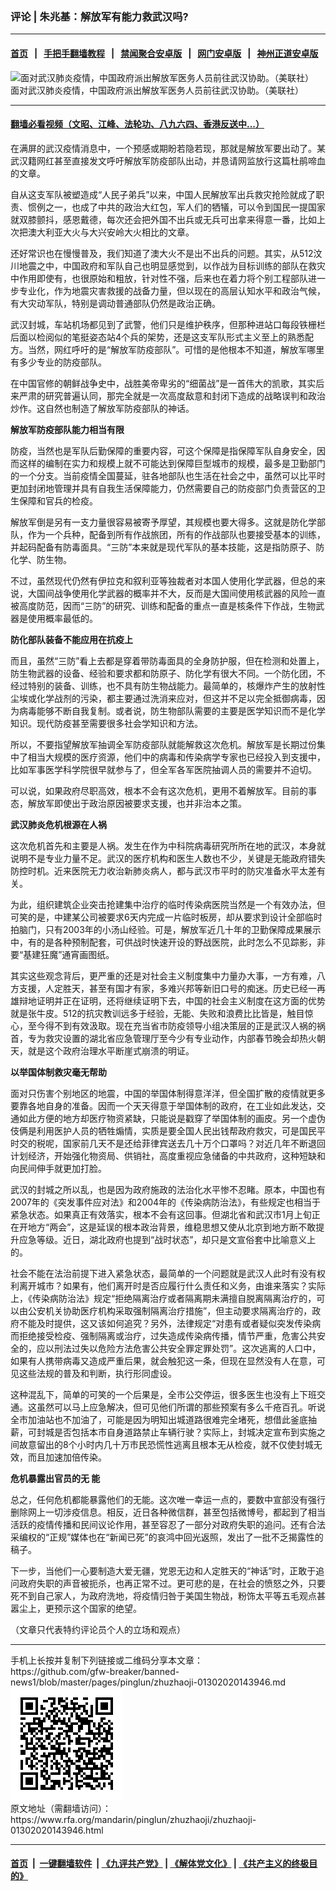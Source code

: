 ### 评论 | 朱兆基：解放军有能力救武汉吗?   
------------------------

#### [首页](https://github.com/gfw-breaker/banned-news1/blob/master/README.md) &nbsp;&nbsp;|&nbsp;&nbsp; [手把手翻墙教程](https://github.com/gfw-breaker/guides/wiki) &nbsp;&nbsp;|&nbsp;&nbsp; [禁闻聚合安卓版](https://github.com/gfw-breaker/bn-android) &nbsp;&nbsp;|&nbsp;&nbsp; [网门安卓版](https://github.com/oGate2/oGate) &nbsp;&nbsp;|&nbsp;&nbsp; [神州正道安卓版](https://github.com/SzzdOgate/update) 



<div id="headerimg">
 <img alt="面对武汉肺炎疫情，中国政府派出解放军医务人员前往武汉协助。（美联社）" src="https://www.rfa.org/mandarin/pinglun/zhuzhaoji/zhuzhaoji-01302020143946.html/AP_U3250_M58.jpg/@@images/48c04ff0-0edc-4088-a896-862f6cee4040.jpeg" title="面对武汉肺炎疫情，中国政府派出解放军医务人员前往武汉协助。（美联社）"/>
 <div id="headerimgcontents">
  <div id="headerimgcaption">
   <span>
    面对武汉肺炎疫情，中国政府派出解放军医务人员前往武汉协助。（美联社）
   </span>
   <!-- zoomattribute -->
  </div>
  <!-- headerimgcaption -->
 </div>
 <!-- headerimagecontents -->
</div>

<hr/>


#### [翻墙必看视频（文昭、江峰、法轮功、八九六四、香港反送中...）](http://167.172.214.107/home.html)

<div id="storytext">
 <div>
  <div class="slot_header">
  </div>
 </div>
 <p>
  在满屏的武汉疫情消息中，一个预感或期盼若隐若现，那就是解放军要出动了。某武汉籍网红甚至直接发文呼吁解放军防疫部队出动，并恳请网监放行这篇杜鹃啼血的文章。
 </p>
 <p>
  自从这支军队被塑造成“人民子弟兵”以来，中国人民解放军出兵救灾抢险就成了职责、惯例之一，也成了中共的政治大红包，军人们的牺犠，可以令到国民一提国家就双膝颤抖，感恩戴德，每次还会把外国不出兵或无兵可出拿来得意一番，比如上次把澳大利亚大火与大兴安岭大火相比的文章。
 </p>
 <p>
  还好常识也在慢慢普及，我们知道了澳大火不是出不出兵的问题。其实，从512汶川地震之中，中国政府和军队自己也明显感觉到，以作战为目标训练的部队在救灾中作用即使有，也很原始和粗放，针对性不强，后来也在着力将个别工程部队进一步专业化，作为地震灾害救援的战备力量，但以现在的高层认知水平和政治气候，有大灾动军队，特别是调动普通部队仍然是政治正确。
 </p>
 <p>
  武汉封城，车站机场都见到了武警，他们只是维护秩序，但那种进站口每段铁栅栏后面以检阅似的笔挺姿态站4个兵的架势，还是这支军队形式主义至上的熟悉配方。当然，网红呼吁的是“解放军防疫部队”。可惜的是他根本不知道，解放军哪里有多少专业的防疫部队。
 </p>
 <p>
  在中国官修的朝鲜战争史中，战胜美帝卑劣的“细菌战”是一首伟大的凯歌，其实后来严肃的研究普遍认同，那完全就是一次高度敌意和封闭下造成的战略误判和政治炒作。这自然也制造了解放军防疫部队的神话。
 </p>
 <p>
  <b>
   解放军防疫部队能力相当有限
  </b>
 </p>
 <p>
  防疫，当然也是军队后勤保障的重要内容，可这个保障是指保障军队自身安全，因而这样的编制在实力和规模上就不可能达到保障巨型城市的规模，最多是卫勤部门的一个分支。当前疫情全国蔓延，驻各地部队也生活在社会之中，虽然可以比平时更加封闭地管理并具有自我生活保障能力，仍然需要自己的防疫部门负责营区的卫生保障和官兵的检疫。
 </p>
 <p>
  解放军倒是另有一支力量很容易被寄予厚望，其规模也要大得多。这就是防化学部队，作为一个兵种，配备到所有作战旅团，所有的作战部队也要接受基本的训练，并起码配备有防毒面具。“三防”本来就是现代军队的基本技能，这是指防原子、防化学、防生物。
 </p>
 <p>
  不过，虽然现代仍然有伊拉克和叙利亚等独裁者对本国人使用化学武器，但总的来说，大国间战争使用化学武器的概率并不大，反而是大国间使用核武器的风险一直被高度防范，因而“三防”的研究、训练和配备的重点一直是核条件下作战，生物武器是使用概率最低的。
 </p>
 <p>
  <b>
   防化部队装备不能应用在抗疫上
  </b>
 </p>
 <p>
  而且，虽然“三防”看上去都是穿着带防毒面具的全身防护服，但在检测和处置上，防生物武器的设备、经验和要求都和防原子、防化学有很大不同。一个防化团，不经过特别的装备、训练，也不具有防生物战能力。最简单的，核爆炸产生的放射性尘埃或化学战剂的污染，都主要通过洗消来应对，但这并不足以完全抵御病毒，因为病毒能够不断自我复制。或者说，防生物部队需要的主要是医学知识而不是化学知识。现代防疫甚至需要很多社会学知识和方法。
 </p>
 <p>
  所以，不要指望解放军抽调全军防疫部队就能解救这次危机。解放军是长期过份集中了相当大规模的医疗资源，他们中的病毒和传染病学专家也已经投入到支援中，比如军事医学科学院很早就参与了，但全军各军医院抽调人员的需要并不迫切。
 </p>
 <p>
  可以说，如果政府尽职高效，根本不会有这次危机，更用不着解放军。目前的事态，解放军即使出于政治原因被要求支援，也并非治本之策。
 </p>
 <p>
  <b>
   武汉肺炎危机根源在人祸
  </b>
 </p>
 <p>
  这次危机首先和主要是人祸。发生在作为中科院病毒研究所所在地的武汉，本身就说明不是专业力量不足。武汉的医疗机构和医生人数也不少，关键是无能政府错失防控时机。近来医院无力收治新肺炎病人，都与武汉市平时的防灾准备水平太差有关。
 </p>
 <p>
  为此，组织建筑企业突击抢建集中治疗的临时传染病医院当然是一个有效办法，但可笑的是，中建某公司被要求6天内完成一片临时板房，却从要求到设计全部临时拍脑门，只有2003年的小汤山经验。可是，解放军近几十年的卫勤保障成果展示中，有的是各种预制配套，可供战时快速开设的野战医院，此时怎么不见踪影，非要“基建狂魔”通宵画图纸。
 </p>
 <p>
  其实这些观念背后，更严重的还是对社会主义制度集中力量办大事，一方有难，八方支援，人定胜天，甚至有国才有家，多难兴邦等新旧口号的痴迷。历史已经一再雄辩地证明并正在证明，还将继续证明下去，中国的社会主义制度在这方面的优势就是张牛皮。512的抗灾教训远多于经验，无能、失败和浪费比比皆是，触目惊心，至今得不到有效汲取。现在充当省市防疫领导小组决策层的正是武汉人祸的祸首，专为救灾设置的湖北省应急管理厅至今少有专业动作，内部春节晚会却热火朝天，就是这个政府治理水平断崖式崩溃的明证。
 </p>
 <p>
  <b>
   以举国体制救灾毫无帮助
  </b>
 </p>
 <p>
  面对只伤害个别地区的地震，中国的举国体制得意洋洋，但全国扩散的疫情就更多要靠各地自身的准备。因而一个天天得意于举国体制的政府，在工业如此发达，交通如此方便的地方却医疗物资紧缺，只能说是戳穿了举国体制的画皮。另一个虚伪伎俩是利用医护人员的牺牲煽情，实质是要全国人民出钱帮政府救灾，可是国民平时交的税呢，国家前几天不是还给菲律宾送去几十万个口罩吗？对近几年不断退回计划经济，开始强化物资局、供销社，高度重视应急储备的中共政府，这种短缺和向民间伸手就更加打脸。
 </p>
 <p>
  武汉的封城之所以乱，也是因为政府施政的法治化水平惨不忍睹。原本，中国也有2007年的《突发事件应对法》和2004年的《传染病防治法》，有些规定也相当于紧急状态。如果真正有效落实，根本不会有这回事。但湖北省和武汉市1月上旬正在开地方“两会”，这是延误的根本政治背景，维稳思想又使从北京到地方断不敢提升应急等级。近日，湖北政府也提到“战时状态”，却只是文宣俗套中比喻意义上的。
 </p>
 <p>
  社会不能在法治前提下进入紧急状态，最简单的一个问题就是武汉人此时有没有权利离开城市？如果有，他们离开时是否应履行什么责任和义务，由谁来落实？实际上，《传染病防治法》规定“拒绝隔离治疗或者隔离期未满擅自脱离隔离治疗的，可以由公安机关协助医疗机构采取强制隔离治疗措施”，但主动要求隔离治疗的，政府不能及时提供，这又该如何追究？另外，法律规定“对患有或者疑似突发传染病而拒绝接受检疫、强制隔离或治疗，过失造成传染病传播，情节严重，危害公共安全的，应以刑法过失以危险方法危害公共安全罪定罪处罚”。这次逃离的人口中，如果有人携带病毒又造成严重后果，就会触犯这一条，但现在显然没有人在意，可见这些法规的普及和判断，执行形同虚设。
 </p>
 <p>
  这种混乱下，简单的可笑的一个后果是，全市公交停运，很多医生也没有上下班交通。这虽然可以马上应急解决，但可见他们所谓的那些预案有多么千疮百孔。听说全市加油站也不加油了，可能是因为明知出城道路很难完全堵死，想借此釜底抽薪，可封城是否包括本市自身道路禁止车辆行驶？实际上，封城决定宣布到实施之间故意留出的8个小时内几十万市民恐慌性逃离且根本无从检疫，就不仅使封城无效，而且加速加倍传染。
 </p>
 <p>
  <b>
   危机暴露出官员的无
  </b>
  <b>
   能
  </b>
 </p>
 <p>
  总之，任何危机都能暴露他们的无能。这次唯一幸运一点的，要数中宣部没有强行删除网上一切涉疫信息。相反，近日各种微信群，甚至包括微博号，都起到了相当活跃的疫情传播和民间议论作用，甚至容忍了一部分对政府失职的追问。还有合法采编权的“正规”媒体也在“新闻已死”的哀鸿中回光返照，发出了一批不乏揭露性的稿子。
 </p>
 <p>
  下一步，当他们一心要制造大爱无疆，党恩无边和人定胜天的“神话”时，正敢于追问政府失职的声音被扼杀，也再正常不过。更可悲的是，在社会的愤怒之外，只要死不到自己家人，为政府洗地，将疫情归咎于美国生物战，粉饰太平等五毛观点甚嚣尘上，更预示这个国家的绝望。
 </p>
 <p>
 </p>
 <p>
  （文章只代表特约评论员个人的立场和观点）
 </p>
</div>

<hr/>
手机上长按并复制下列链接或二维码分享本文章：<br/>
https://github.com/gfw-breaker/banned-news1/blob/master/pages/pinglun/zhuzhaoji-01302020143946.md <br/>
<a href='https://github.com/gfw-breaker/banned-news1/blob/master/pages/pinglun/zhuzhaoji-01302020143946.md'><img src='https://github.com/gfw-breaker/banned-news1/blob/master/pages/pinglun/zhuzhaoji-01302020143946.md.png'/></a> <br/>
原文地址（需翻墙访问）：https://www.rfa.org/mandarin/pinglun/zhuzhaoji/zhuzhaoji-01302020143946.html


------------------------
#### [首页](https://github.com/gfw-breaker/banned-news1/blob/master/README.md) &nbsp;|&nbsp; [一键翻墙软件](https://github.com/gfw-breaker/nogfw/blob/master/README.md) &nbsp;| [《九评共产党》](https://github.com/gfw-breaker/9ping.md/blob/master/README.md#九评之一评共产党是什么) | [《解体党文化》](https://github.com/gfw-breaker/jtdwh.md/blob/master/README.md) | [《共产主义的终极目的》](https://github.com/gfw-breaker/gczydzjmd.md/blob/master/README.md)


<img src='http://gfw-breaker.win/banned-news/pages/pinglun/zhuzhaoji-01302020143946.md' width='0px' height='0px'/>